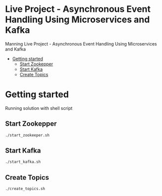 # Live Project - Asynchronous Event Handling Using Microservices and Kafka
Manning Live Project - Asynchronous Event Handling Using Microservices and Kafka

- [Getting started](#getting-started)
  - [Start Zookepper](#start-zookepper)
  - [Start Kafka](#start-kafka)
  - [Create Topics](#create-topics)

# Getting started
Running solution with shell script

## Start Zookepper

```bash
./start_zookeeper.sh
```

## Start Kafka

```bash
./start_kafka.sh
```

## Create Topics

```bash
./create_topics.sh
```

